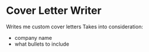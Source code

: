 # Cover Letter Writer

Writes me custom cover letters
  Takes into consideration:
- company name
- what bullets to include

